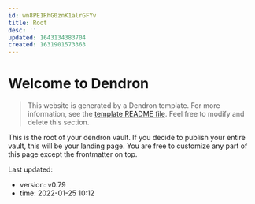 ```yaml
---
id: wn8PE1RhG0znK1alrGFYv
title: Root
desc: ''
updated: 1643134383704
created: 1631901573363
---
```

# Welcome to Dendron

> This website is generated by a Dendron template. For more information, see the [template README file](https://github.com/dendronhq/template.publish.github-action/). Feel free to modify and delete this section.

This is the root of your dendron vault. If you decide to publish your entire vault, this will be your landing page. You are free to customize any part of this page except the frontmatter on top. 

Last updated: 
- version: v0.79
- time: 2022-01-25 10:12 
